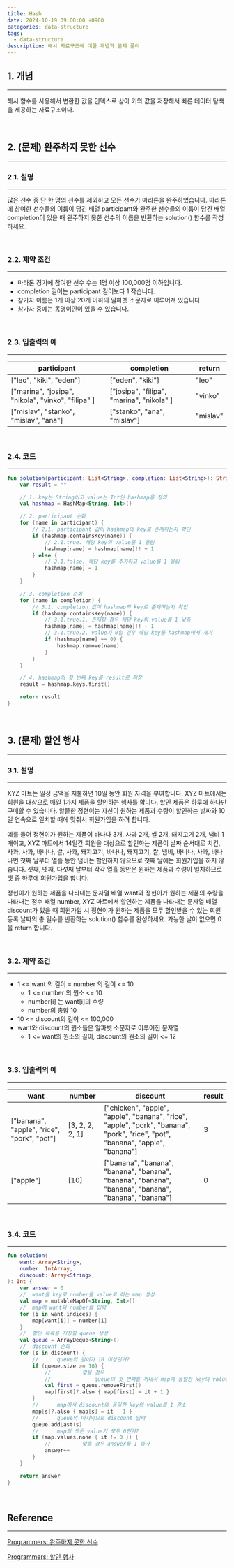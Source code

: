 ```yaml
---
title: Hash
date: 2024-10-19 09:00:00 +0900
categories: data-structure
tags:
  - data-structure
description: 해시 자료구조에 대한 개념과 문제 풀이
---
```


## 1. 개념
---

해시 함수를 사용해서 변환한 값을 인덱스로 삼아 키와 값을 저장해서 빠른 데이터 탐색을 제공하는 자료구조이다.

<br/>

## 2. (문제) 완주하지 못한 선수
---

### 2.1. 설명
---

많은 선수 중 단 한 명의 선수를 제외하고 모든 선수가 마라톤을 완주하였습니다. 마라톤에 참여한 선수들의 이름이 담긴 배열 participant와 완주한 선수들의 이름이 담긴 배열 completion이 있을 때 완주하지 못한 선수의 이름을 반환하는 solution() 함수를 작성하세요.

<br/>

### 2.2. 제약 조건
---

- 마라톤 경기에 참여한 선수 수는 1명 이상 100,000명 이하입니다.
- completion 길이는 participant 길이보다 1 작습니다.
- 참가자 이름은 1개 이상 20개 이하의 알파벳 소문자로 이루어져 있습니다.
- 참가자 중에는 동명이인이 있을 수 있습니다.

<br/>

### 2.3. 입출력의 예
---

|participant|completion|return|
|---|---|---|
|["leo", "kiki", "eden"]|["eden", "kiki"]|"leo"|
|["marina", "josipa", "nikola", "vinko", "filipa" ]|["josipa", "filipa", "marina", "nikola" ]|"vinko"|
|["mislav", "stanko", "mislav", "ana"]|["stanko", "ana", "mislav"]|"mislav"|

<br/>

### 2.4. 코드
---

```kotlin
fun solution(participant: List<String>, completion: List<String>): String {
    var result = ""

    // 1. key는 String이고 value는 Int인 hashmap을 정의
    val hashmap = HashMap<String, Int>()

    // 2. participant 순회
    for (name in participant) {
        // 2.1. participant 값이 hashmap의 key로 존재하는지 확인
        if (hashmap.containsKey(name)) {
            // 2.1.true. 해당 key의 value를 1 올림
            hashmap[name] = hashmap[name]!! + 1
        } else {
            // 2.1.false. 해당 key를 추가하고 value를 1 올림
            hashmap[name] = 1
        }
    }

    // 3. completion 순회
    for (name in completion) {
        // 3.1. completion 값이 hashmap의 key로 존재하는지 확인
        if (hashmap.containsKey(name)) {
            // 3.1.true.1. 존재할 경우 해당 key의 value를 1 낮춤
            hashmap[name] = hashmap[name]!! - 1
            // 3.1.true.2. value가 0일 경우 해당 key를 hashmap에서 제거
            if (hashmap[name] == 0) {
                hashmap.remove(name)
            }
        }
    }

    // 4. hashmap의 첫 번째 key를 result로 저장
    result = hashmap.keys.first()

    return result
}
```

<br/>

## 3. (문제) 할인 행사
---

### 3.1. 설명
---

XYZ 마트는 일정 금액을 지불하면 10일 동안 회원 자격을 부여합니다. XYZ 마트에서는 회원을 대상으로 매일 1가지 제품을 할인하는 행사를 합니다. 할인 제품은 하루에 하나만 구매할 수 있습니다. 알뜰한 정현이는 자신이 원하는 제품과 수량이 할인하는 날짜와 10일 연속으로 일치할 때에 맞춰서 회원가입을 하려 합니다.

예를 들어 정현이가 원하는 제품이 바나나 3개, 사과 2개, 쌀 2개, 돼지고기 2개, 냄비 1개이고, XYZ 마트에서 14일간 회원을 대상으로 할인하는 제품이 날짜 순서대로 치킨, 사과, 사과, 바나나, 쌀, 사과, 돼지고기, 바나나, 돼지고기, 쌀, 냄비, 바나나, 사과, 바나나면 첫째 날부터 열흘 동안 냄비는 할인하지 않으므로 첫째 날에는 회원가입을 하지 않습니다. 셋째, 넷째, 다섯째 날부터 각각 열흘 동안은 원하는 제품과 수량이 일치하므로 셋 중 하루에 회원가입을 합니다.

정현이가 원하는 제품을 나타내는 문자열 배열 want와 정현이가 원하는 제품의 수량을 나타내는 정수 배열 number, XYZ 마트에서 할인하는 제품을 나타내는 문자열 배열 discount가 있을 때 회원가입 시 정현이가 원하는 제품을 모두 할인받을 수 있는 회원 등록 날짜의 총 일수를 반환하는 solution() 함수를 완성하세요. 가능한 날이 없으면 0을 return 합니다.

<br/>

### 3.2. 제약 조건
---

- 1 <= want 의 길이 = number 의 길이 <= 10
    - 1 <= number 의 원소 <= 10
    - number[i] 는 want[i]의 수량
    - number의 총합 10
- 10 <= discount의 길이 <= 100,000
- want와 discount의 원소들은 알파벳 소문자로 이루어진 문자열
    - 1 <= want의 원소의 길이, discount의 원소의 길이 <= 12

<br/>

### 3.3. 입출력의 예
---

|want|number|discount|result|
|---|---|---|---|
|["banana", "apple", "rice", "pork", "pot"]|[3, 2, 2, 2, 1]|["chicken", "apple", "apple", "banana", "rice", "apple", "pork", "banana", "pork", "rice", "pot", "banana", "apple", "banana"]|3|
|["apple"]|[10]|["banana", "banana", "banana", "banana", "banana", "banana", "banana", "banana", "banana", "banana"]|0|

<br/>

### 3.4. 코드
---

```kotlin
fun solution(
    want: Array<String>,
    number: IntArray,
    discount: Array<String>,
): Int {
    var answer = 0
    //  want를 key로 number를 value로 하는 map 생성
    val map = mutableMapOf<String, Int>()
    //  map에 want와 number를 입력
    for (i in want.indices) {
        map[want[i]] = number[i]
    }
    //  할인 목록을 저장할 queue 생성
    val queue = ArrayDeque<String>()
    //  discount 순회
    for (s in discount) {
        //      queue의 길이가 10 이상인가?
        if (queue.size >= 10) {
            //          맞을 경우
            //              queue의 첫 번째를 꺼내서 map에 동일한 key의 value를 1 증가
            val first = queue.removeFirst()
            map[first]?.also { map[first] = it + 1 }
        }
        //      map에서 discount와 동일한 key의 value를 1 감소
        map[s]?.also { map[s] = it - 1 }
        //      queue의 마지막으로 discount 입력
        queue.addLast(s)
        //      map의 모든 value가 모두 0인가?
        if (map.values.none { it != 0 }) {
            //          맞을 경우 answer를 1 증가
            answer++
        }
    }

    return answer
}
```

<br/>

## Reference
---

[Programmers: 완주하지 못한 선수](https://school.programmers.co.kr/learn/courses/30/lessons/42576)

[Programmers: 할인 행사](https://school.programmers.co.kr/learn/courses/30/lessons/131127)